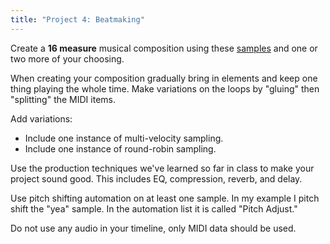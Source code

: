 ```yaml
---
title: "Project 4: Beatmaking"
---
```


Create a **16 measure** musical composition using these [samples](https://dakotastateuniversity-my.sharepoint.com/:u:/g/personal/tate_carson_dsu_edu/EWOvi1UXOD9Bg3vmW-a6GY0BBZMIGLCl8kdHBATbTnt2Gg?e=pGiHQc) and one or two more of your choosing.

When creating your composition gradually bring in elements and keep one thing playing the whole time. Make variations on the loops by "gluing" then "splitting" the MIDI items.

Add variations:

- Include one instance of multi-velocity sampling.
- Include one instance of round-robin sampling.

Use the production techniques we've learned so far in class to make your project sound good. This includes EQ, compression, reverb, and delay.

Use pitch shifting automation on at least one sample. In my example I pitch shift the "yea" sample. In the automation list it is called "Pitch Adjust."

Do not use any audio in your timeline, only MIDI data should be used.
